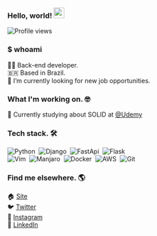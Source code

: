 
### Hello, world! <img src="https://www.rocketseat.com.br/assets/icons/emoji.svg" width="24px">
<p align="left"> <img src="https://komarev.com/ghpvc/?username=jerryaugusto&color=9580FF&style=flat" alt="Profile views" /> </p>

### $ whoami
🧑‍💻  Back-end developer. <br>
🇧🇷  Based in Brazil. <br>
🔭  I’m currently looking for new job opportunities. <br>

### What I'm working on. 🤓

<!-- 🙋 Currently building my personal website - [jerryaugusto.com](https://jerryaugusto.com) <br> -->
🔵 Currently studying about SOLID at [@Udemy](https://udemy.com)<br />
<!-- 🚀 Currently studying about DDD at [@Rocketseat](https://rocketseat.com.br/) -->


### Tech stack. 🛠

![Python](https://img.shields.io/badge/-Python-1e1e2e?style=flat&logo=python&logoColor=f9e2af)&nbsp;
![Django](https://img.shields.io/badge/-Django-1e1e2e?style=flat&logo=django&logoColor=a6e3a1)&nbsp;
![FastApi](https://img.shields.io/badge/-FastApi-1e1e2e?style=flat&logo=fastapi&logoColor=a6e3a1)&nbsp;
![Flask](https://img.shields.io/badge/-Flask-1e1e2e?style=flat&logo=flask&logoColor=cdd6f4)&nbsp; <br />
![Vim](https://img.shields.io/badge/-Vim-1e1e2e?style=flat&logo=vim&logoColor=a6e3a1)&nbsp;
![Manjaro](https://img.shields.io/badge/-Manjaro-1e1e2e?style=flat&logo=manjaro&logoColor=a6e3a1)&nbsp;
![Docker](https://img.shields.io/badge/-Docker-1e1e2e?style=flat&logo=docker&logoColor=cba6f7)&nbsp;
![AWS](https://img.shields.io/badge/-AWS-1e1e2e?style=flat&logo=amazonaws&logoColor=fab387)&nbsp;
![Git](https://img.shields.io/badge/-Git-1e1e2e?style=flat&logo=git&logoColor=fab387)&nbsp;

<!-- DA knowledge -->
<!-- ![Streamlit](https://img.shields.io/badge/-Streamlit-22212C?style=flat&logo=streamlit&logoColor=FF9580)&nbsp; -->
<!-- ![PySpark](https://img.shields.io/badge/-PySpark-22212C?style=flat&logo=apachespark&logoColor=FFCA80)&nbsp; -->
<!-- ![Jupyter](https://img.shields.io/badge/-Jupyter-22212C?style=flat&logo=jupyter&logoColor=FFCA80)&nbsp; -->
<!-- ![Numpy](https://img.shields.io/badge/-Numpy-22212C?style=flat&logo=numpy&logoColor=9580FF)&nbsp; -->
<!-- ![Databricks](https://img.shields.io/badge/-Databricks-22212C?style=flat&logo=databricks&logoColor=FF9580)&nbsp; -->
<!-- ![Tableau](https://img.shields.io/badge/-Tableau-22212C?style=flat&logo=tableau&logoColor=F8F8F2)&nbsp; -->
<!-- ![Google Sheets](https://img.shields.io/badge/-Google%20Sheets-22212C?style=flat&logo=googlesheets&logoColor=8AFF80)&nbsp; -->
<!-- ![Tidyverse](https://img.shields.io/badge/-Tidyverse-22212C?style=flat&logo=tidyverse&logoColor=F8F8F2)&nbsp; -->


### Find me elsewhere. 🌎

🏠 [Site](https://jerryaugusto.com) <br />
🐦 [Twitter](https://twitter.com/jerryaugustodev) <br />
📸 [Instagram](https://instagram.com/jerryaugustodev) <br />
💼 [LinkedIn](https://www.linkedin.com/in/jerryaugustodev) <br />
